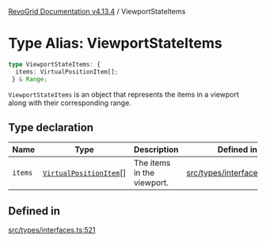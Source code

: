 [RevoGrid Documentation v4.13.4](README.md) / ViewportStateItems

# Type Alias: ViewportStateItems

```ts
type ViewportStateItems: {
  items: VirtualPositionItem[];
 } & Range;
```

`ViewportStateItems` is an object that represents the items in a viewport
along with their corresponding range.

## Type declaration

| Name | Type | Description | Defined in |
| ------ | ------ | ------ | ------ |
| `items` | [`VirtualPositionItem`](Interface.VirtualPositionItem.md)[] | The items in the viewport. | [src/types/interfaces.ts:525](https://github.com/revolist/revogrid/blob/325e86c31155d90566dec588c08b121b0ae7657a/src/types/interfaces.ts#L525) |

## Defined in

[src/types/interfaces.ts:521](https://github.com/revolist/revogrid/blob/325e86c31155d90566dec588c08b121b0ae7657a/src/types/interfaces.ts#L521)
